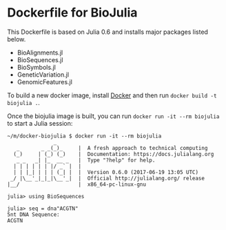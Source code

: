 Dockerfile for BioJulia
=======================

This Dockerfile is based on Julia 0.6 and installs major packages listed below.

- BioAlignments.jl
- BioSequences.jl
- BioSymbols.jl
- GeneticVariation.jl
- GenomicFeatures.jl

To build a new docker image, install [Docker](<https://www.docker.com/>) and
then run `docker build -t biojulia .`.

Once the biojulia image is built, you can run `docker run -it --rm biojulia` to
start a Julia session:

    ~/m/docker-biojulia $ docker run -it --rm biojulia
                   _
       _       _ _(_)_     |  A fresh approach to technical computing
      (_)     | (_) (_)    |  Documentation: https://docs.julialang.org
       _ _   _| |_  __ _   |  Type "?help" for help.
      | | | | | | |/ _` |  |
      | | |_| | | | (_| |  |  Version 0.6.0 (2017-06-19 13:05 UTC)
     _/ |\__'_|_|_|\__'_|  |  Official http://julialang.org/ release
    |__/                   |  x86_64-pc-linux-gnu

    julia> using BioSequences

    julia> seq = dna"ACGTN"
    5nt DNA Sequence:
    ACGTN

